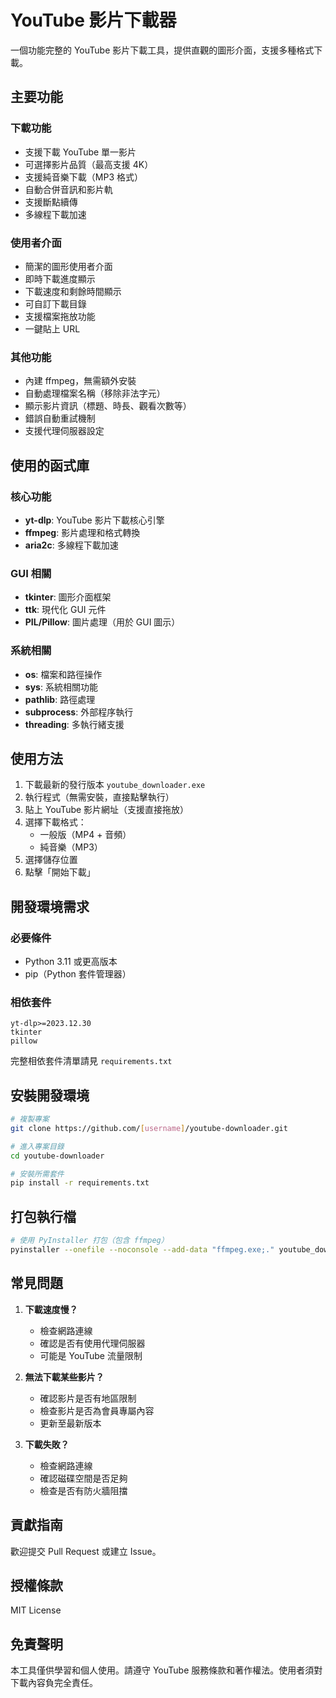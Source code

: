 # YouTube 影片下載器

一個功能完整的 YouTube 影片下載工具，提供直觀的圖形介面，支援多種格式下載。

## 主要功能

### 下載功能
- 支援下載 YouTube 單一影片
- 可選擇影片品質（最高支援 4K）
- 支援純音樂下載（MP3 格式）
- 自動合併音訊和影片軌
- 支援斷點續傳
- 多線程下載加速

### 使用者介面
- 簡潔的圖形使用者介面
- 即時下載進度顯示
- 下載速度和剩餘時間顯示
- 可自訂下載目錄
- 支援檔案拖放功能
- 一鍵貼上 URL

### 其他功能
- 內建 ffmpeg，無需額外安裝
- 自動處理檔案名稱（移除非法字元）
- 顯示影片資訊（標題、時長、觀看次數等）
- 錯誤自動重試機制
- 支援代理伺服器設定

## 使用的函式庫

### 核心功能
- **yt-dlp**: YouTube 影片下載核心引擎
- **ffmpeg**: 影片處理和格式轉換
- **aria2c**: 多線程下載加速

### GUI 相關
- **tkinter**: 圖形介面框架
- **ttk**: 現代化 GUI 元件
- **PIL/Pillow**: 圖片處理（用於 GUI 圖示）

### 系統相關
- **os**: 檔案和路徑操作
- **sys**: 系統相關功能
- **pathlib**: 路徑處理
- **subprocess**: 外部程序執行
- **threading**: 多執行緒支援

## 使用方法

1. 下載最新的發行版本 `youtube_downloader.exe`
2. 執行程式（無需安裝，直接點擊執行）
3. 貼上 YouTube 影片網址（支援直接拖放）
4. 選擇下載格式：
   - 一般版（MP4 + 音頻）
   - 純音樂（MP3）
5. 選擇儲存位置
6. 點擊「開始下載」

## 開發環境需求

### 必要條件
- Python 3.11 或更高版本
- pip（Python 套件管理器）

### 相依套件
```
yt-dlp>=2023.12.30
tkinter
pillow
```
完整相依套件清單請見 `requirements.txt`

## 安裝開發環境

```bash
# 複製專案
git clone https://github.com/[username]/youtube-downloader.git

# 進入專案目錄
cd youtube-downloader

# 安裝所需套件
pip install -r requirements.txt
```

## 打包執行檔

```bash
# 使用 PyInstaller 打包（包含 ffmpeg）
pyinstaller --onefile --noconsole --add-data "ffmpeg.exe;." youtube_downloader.py
```

## 常見問題

1. **下載速度慢？**
   - 檢查網路連線
   - 確認是否有使用代理伺服器
   - 可能是 YouTube 流量限制

2. **無法下載某些影片？**
   - 確認影片是否有地區限制
   - 檢查影片是否為會員專屬內容
   - 更新至最新版本

3. **下載失敗？**
   - 檢查網路連線
   - 確認磁碟空間是否足夠
   - 檢查是否有防火牆阻擋

## 貢獻指南

歡迎提交 Pull Request 或建立 Issue。

## 授權條款

MIT License

## 免責聲明

本工具僅供學習和個人使用。請遵守 YouTube 服務條款和著作權法。使用者須對下載內容負完全責任。
